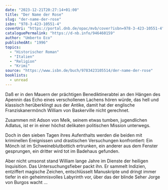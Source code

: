 ```yaml
---
date: "2023-12-21T20:27:14+01:00"
title: "Der Name der Rose"
slug: "der-name-der-rose"
isbn: "978-3-423-10551-4"
coverUri: "https://portal.dnb.de/opac/mvb/cover?isbn=978-3-423-10551-4"
cataloguePermalink: "https://d-nb.info/946460159"
author: "Umberto Eco"
publishedAt: "1996"
topics:
  - "Historischer Roman"
  - "Italien"
  - "Religion"
  - "Krimi"
source: "https://www.isbn.de/buch/9783423105514/der-name-der-rose"
booklists:
  - unread
---
```


Daß er in den Mauern der prächtigen Benediktinerabtei an den Hängen des Apennin 
das Echo eines verschollenen Lachens hören würde, das hell und klassisch 
herüberklingt aus der Antike, damit hat der englische Franziskanermönch William 
von Baskerville nicht gerechnet.

Zusammen mit Adson von Melk, seinem etwas tumben, jugendlichen Adlatus, ist er 
in einer höchst delikaten politischen Mission unterwegs.

Doch in den sieben Tagen ihres Aufenthalts werden die beiden mit kriminellen 
Ereignissen und drastischen Versuchungen konfrontiert: Ein Mönch ist im 
Schweineblutbottich ertrunken, ein anderer aus dem Fenster gesprungen, ein 
dritter wird tot im Badehaus gefunden.

Aber nicht umsonst stand William lange Jahre im Dienste der heiligen Inquisition. 
Das Untersuchungsfieber packt ihn. Er sammelt Indizien, entziffert magische 
Zeichen, entschlüsselt Manuskripte und dringt immer tiefer in ein 
geheimnisvolles Labyrinth vor, über das der blinde Seher Jorge von Burgos wacht 
...